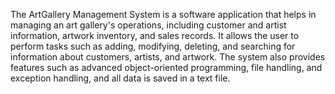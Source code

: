 The ArtGallery Management System is a software application that helps in managing an art gallery's operations, including customer and artist information, artwork inventory, and sales records. It allows the user to perform tasks such as adding, modifying, deleting, and searching for information about customers, artists, and artwork. The system also provides features such as advanced object-oriented programming, file handling, and exception handling, and all data is saved in a text file.
